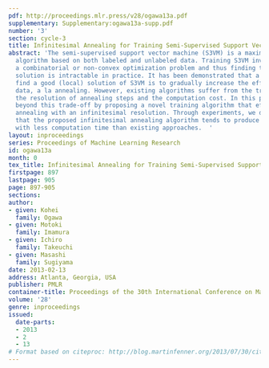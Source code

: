 ```yaml
---
pdf: http://proceedings.mlr.press/v28/ogawa13a.pdf
supplementary: Supplementary:ogawa13a-supp.pdf
number: '3'
section: cycle-3
title: Infinitesimal Annealing for Training Semi-Supervised Support Vector Machines
abstract: 'The semi-supervised support vector machine (S3VM) is a maximum-margin classification
  algorithm based on both labeled and unlabeled data. Training S3VM involves either
  a combinatorial or non-convex optimization problem and thus finding the global optimal
  solution is intractable in practice. It has been demonstrated that a key to successfully
  find a good (local) solution of S3VM is to gradually increase the effect of unlabeled
  data, a la annealing. However, existing algorithms suffer from the trade-off between
  the resolution of annealing steps and the computation cost. In this paper, we go
  beyond this trade-off by proposing a novel training algorithm that efficiently performs
  annealing with an infinitesimal resolution. Through experiments, we demonstrate
  that the proposed infinitesimal annealing algorithm tends to produce better solutions
  with less computation time than existing approaches.  '
layout: inproceedings
series: Proceedings of Machine Learning Research
id: ogawa13a
month: 0
tex_title: Infinitesimal Annealing for Training Semi-Supervised Support Vector Machines
firstpage: 897
lastpage: 905
page: 897-905
sections: 
author:
- given: Kohei
  family: Ogawa
- given: Motoki
  family: Imamura
- given: Ichiro
  family: Takeuchi
- given: Masashi
  family: Sugiyama
date: 2013-02-13
address: Atlanta, Georgia, USA
publisher: PMLR
container-title: Proceedings of the 30th International Conference on Machine Learning
volume: '28'
genre: inproceedings
issued:
  date-parts:
  - 2013
  - 2
  - 13
# Format based on citeproc: http://blog.martinfenner.org/2013/07/30/citeproc-yaml-for-bibliographies/
---
```

